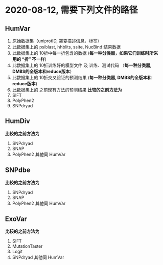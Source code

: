 # 2020-08-12, 需要下列文件的路径
## HumVar
1. 原始数据集（uniprotID, 突变描述信息，标签）
2. 此数据集上的 psiblast, hhblits, ssite, NucBind 结果数据
3. 此数据集上的 10折中每一折包含的数据 (**每一种分类器，如果它们训练时所采用的 “折” 不一样**)
4. 此数据集上的 10折训练好的模型文件 及 训练、测试代码 （**每一种分类器, DMBS的全版本和reduce版本**）
5. 此数据集上的 10折交叉验证的预测结果 (**每一种分类器, DMBS的全版本和reduce版本**)
6. 此数据集上的 之前现有方法的预测结果
**比较的之前方法为**
1. SIFT 
2. PolyPhen2
3. SNPdryad

## HumDiv
**比较的之前方法为**
1. SNPdryad
2. SNAP
3. PolyPhen2
其他同 HumVar

## SNPdbe
**比较的之前方法为**
1. SNPdryad
2. SNAP
3. PolyPhen2
其他同 HumVar

## ExoVar
**比较的之前方法为**
1. SIFT
2. MutationTaster
3. Logit
4. SNPdryad
其他同 HumVar